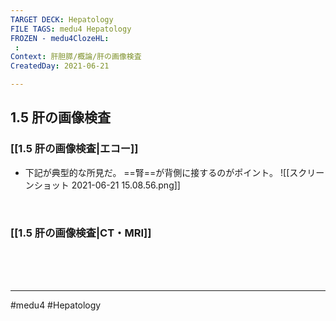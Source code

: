 ```yaml
---
TARGET DECK: Hepatology
FILE TAGS: medu4 Hepatology
FROZEN - medu4ClozeHL:
 : 
Context: 肝胆膵/概論/肝の画像検査
CreatedDay: 2021-06-21

---
```


## 1.5 肝の画像検査

### [[1.5 肝の画像検査|エコー]]
* 下記が典型的な所見だ。 ==腎==が背側に接するのがポイント。
![[スクリーンショット 2021-06-21 15.08.56.png]]
<!--ID: 1628468216616-->


<br>

### [[1.5 肝の画像検査|CT・MRI]]


<br><br><br>

---
#medu4 #Hepatology 
